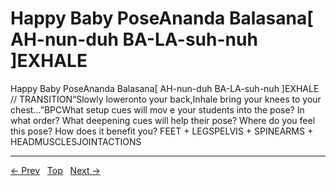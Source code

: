 # Happy Baby PoseAnanda Balasana[ AH-nun-duh BA-LA-suh-nuh ]EXHALE

Happy Baby PoseAnanda Balasana[ AH-nun-duh BA-LA-suh-nuh ]EXHALE
// TRANSITION“Slowly loweronto your back,Inhale bring your knees to your chest...”BPCWhat setup cues will mov e your students into the pose? In what order? What deepening cues will help their pose? Where do you feel this pose? How does it benefit you?
FEET + LEGSPELVIS + SPINEARMS + HEADMUSCLESJOINTACTIONS


---
[← Prev](/pages/page-160.md) &nbsp; [Top](/index.md) &nbsp; [Next →](/pages/page-162.md)
